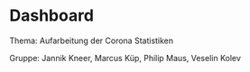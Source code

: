 # Dashboard

Thema: Aufarbeitung der Corona Statistiken

Gruppe: Jannik Kneer, Marcus Küp, Philip Maus, Veselin Kolev
